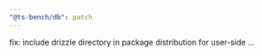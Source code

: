 ```yaml
---
"@ts-bench/db": patch
---
```


fix: include drizzle directory in package distribution for user-side …
